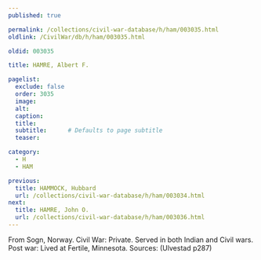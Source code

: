```yaml
---
published: true

permalink: /collections/civil-war-database/h/ham/003035.html
oldlink: /CivilWar/db/h/ham/003035.html

oldid: 003035

title: HAMRE, Albert F.

pagelist:
  exclude: false
  order: 3035
  image: 
  alt:
  caption:
  title:
  subtitle:      # Defaults to page subtitle
  teaser:

category: 
  - H 
  - HAM

previous:
  title: HAMMOCK, Hubbard
  url: /collections/civil-war-database/h/ham/003034.html  
next:
  title: HAMRE, John O.
  url: /collections/civil-war-database/h/ham/003036.html   
---
```

From Sogn, Norway. Civil War: Private. Served in both Indian and Civil wars. Post war: Lived at Fertile, Minnesota. Sources: (Ulvestad p287)